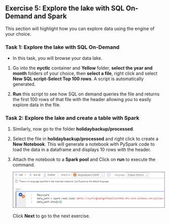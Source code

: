 ## Exercise 5: Explore the lake with SQL On-Demand and Spark

This section will highlight how you can explore data using the engine of your choice.
   
### Task 1: Explore the lake with SQL On-Demand
   
- In this task, you will browse your data lake. 
   
1. Go into the **nyctlc** container and **Yellow** folder, **select the year and month** folders of your choice, then **select a file**, right click and select **New SQL script-Select Top 100 rows**. A script is automatically generated. 

2. **Run** this script to see how SQL on demand queries the file and returns the first 100 rows of that file with the header allowing you to easily explore data in the file.

### Task 2: Explore the lake and create a table with Spark

1. Similarly, now go to the folder **holidaybackup/processed**. 

2. Select the file in **holidaybackup/processed** and right click to create a **New Notebook**. This will generate a notebook with PySpark code to load the data in a dataframe and displays 10 rows with the header. 

3. Attach the notebook to a **Spark pool** and Click on **run** to execute the command.

   ![holiday backup](images/43.png)

   Click **Next** to go to the next exercise.

